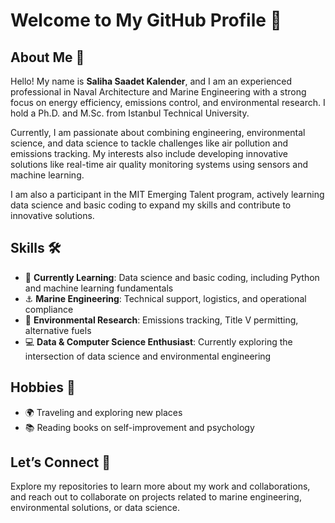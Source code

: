 # Welcome to My GitHub Profile 🌟

## About Me 🚀

Hello! My name is **Saliha Saadet Kalender**, and I am an experienced
professional in Naval Architecture and Marine Engineering with a strong focus
on energy efficiency, emissions control, and environmental research. I hold a
Ph.D. and M.Sc. from Istanbul Technical University.

Currently, I am passionate about combining engineering, environmental science,
and data science to tackle challenges like air pollution and emissions
tracking. My interests also include developing innovative solutions like
real-time air quality monitoring systems using sensors and machine learning.

I am also a participant in the MIT Emerging Talent program, actively learning
data science and basic coding to expand my skills and contribute to innovative
solutions.

## Skills 🛠️

- 📘 **Currently Learning**: Data science and basic coding, including Python
  and machine learning fundamentals
- ⚓ **Marine Engineering**: Technical support, logistics, and operational
  compliance
- 🌱 **Environmental Research**: Emissions tracking, Title V permitting,
  alternative fuels
- 💻 **Data & Computer Science Enthusiast**: Currently exploring the
  intersection of data science and environmental engineering

## Hobbies 🎉

- 🌍 Traveling and exploring new places
- 📚 Reading books on self-improvement and psychology

## Let’s Connect 🤝

Explore my repositories to learn more about my work and collaborations, and
reach out to collaborate on projects related to marine engineering,
environmental solutions, or data science.
